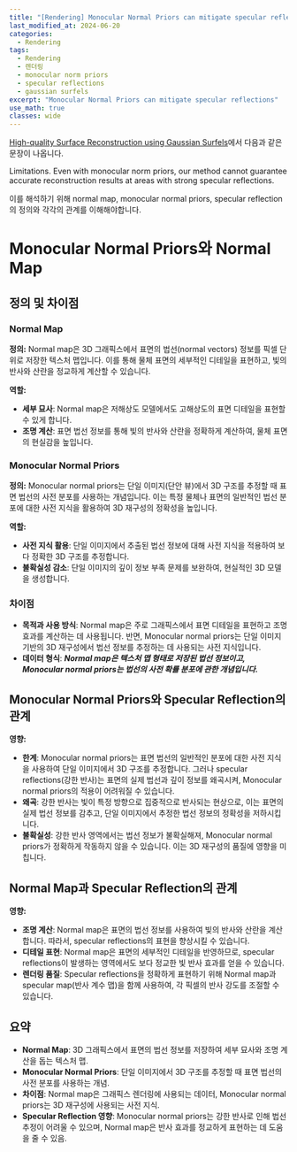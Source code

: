 ```yaml
---
title: "[Rendering] Monocular Normal Priors can mitigate specular reflections"
last_modified_at: 2024-06-20
categories:
  - Rendering
tags:
  - Rendering
  - 렌더링
  - monocular norm priors
  - specular reflections
  - gaussian surfels
excerpt: "Monocular Normal Priors can mitigate specular reflections"
use_math: true
classes: wide
---
```


[High-quality Surface Reconstruction using Gaussian Surfels](https://arxiv.org/abs/2404.17774)에서 다음과 같은 문장이 나옵니다.

Limitations. Even with monocular norm priors, our method cannot guarantee accurate reconstruction results at areas with strong specular reflections.

이를 해석하기 위해 normal map, monocular normal priors, specular reflection의 정의와 각각의 관계를 이해해야합니다.

# Monocular Normal Priors와 Normal Map

## 정의 및 차이점

### Normal Map

**정의:**
Normal map은 3D 그래픽스에서 표면의 법선(normal vectors) 정보를 픽셀 단위로 저장한 텍스처 맵입니다. 이를 통해 물체 표면의 세부적인 디테일을 표현하고, 빛의 반사와 산란을 정교하게 계산할 수 있습니다.

**역할:**
- **세부 묘사**: Normal map은 저해상도 모델에서도 고해상도의 표면 디테일을 표현할 수 있게 합니다.
- **조명 계산**: 표면 법선 정보를 통해 빛의 반사와 산란을 정확하게 계산하여, 물체 표면의 현실감을 높입니다.

### Monocular Normal Priors

**정의:**
Monocular normal priors는 단일 이미지(단안 뷰)에서 3D 구조를 추정할 때 표면 법선의 사전 분포를 사용하는 개념입니다. 이는 특정 물체나 표면의 일반적인 법선 분포에 대한 사전 지식을 활용하여 3D 재구성의 정확성을 높입니다.

**역할:**
- **사전 지식 활용**: 단일 이미지에서 추출된 법선 정보에 대해 사전 지식을 적용하여 보다 정확한 3D 구조를 추정합니다.
- **불확실성 감소**: 단일 이미지의 깊이 정보 부족 문제를 보완하여, 현실적인 3D 모델을 생성합니다.

### 차이점
- **목적과 사용 방식**: Normal map은 주로 그래픽스에서 표면 디테일을 표현하고 조명 효과를 계산하는 데 사용됩니다. 반면, Monocular normal priors는 단일 이미지 기반의 3D 재구성에서 법선 정보를 추정하는 데 사용되는 사전 지식입니다.
- **데이터 형식**: ***Normal map은 텍스처 맵 형태로 저장된 법선 정보이고, Monocular normal priors는 법선의 사전 확률 분포에 관한 개념입니다.***

## Monocular Normal Priors와 Specular Reflection의 관계

**영향:**
- **한계**: Monocular normal priors는 표면 법선의 일반적인 분포에 대한 사전 지식을 사용하여 단일 이미지에서 3D 구조를 추정합니다. 그러나 specular reflections(강한 반사)는 표면의 실제 법선과 깊이 정보를 왜곡시켜, Monocular normal priors의 적용이 어려워질 수 있습니다.
- **왜곡**: 강한 반사는 빛이 특정 방향으로 집중적으로 반사되는 현상으로, 이는 표면의 실제 법선 정보를 감추고, 단일 이미지에서 추정한 법선 정보의 정확성을 저하시킵니다.
- **불확실성**: 강한 반사 영역에서는 법선 정보가 불확실해져, Monocular normal priors가 정확하게 작동하지 않을 수 있습니다. 이는 3D 재구성의 품질에 영향을 미칩니다.

## Normal Map과 Specular Reflection의 관계

**영향:**
- **조명 계산**: Normal map은 표면의 법선 정보를 사용하여 빛의 반사와 산란을 계산합니다. 따라서, specular reflections의 표현을 향상시킬 수 있습니다.
- **디테일 표현**: Normal map은 표면의 세부적인 디테일을 반영하므로, specular reflections이 발생하는 영역에서도 보다 정교한 빛 반사 효과를 얻을 수 있습니다.
- **렌더링 품질**: Specular reflections을 정확하게 표현하기 위해 Normal map과 specular map(반사 계수 맵)을 함께 사용하여, 각 픽셀의 반사 강도를 조절할 수 있습니다.

## 요약

- **Normal Map**: 3D 그래픽스에서 표면의 법선 정보를 저장하여 세부 묘사와 조명 계산을 돕는 텍스처 맵.
- **Monocular Normal Priors**: 단일 이미지에서 3D 구조를 추정할 때 표면 법선의 사전 분포를 사용하는 개념.
- **차이점**: Normal map은 그래픽스 렌더링에 사용되는 데이터, Monocular normal priors는 3D 재구성에 사용되는 사전 지식.
- **Specular Reflection 영향**: Monocular normal priors는 강한 반사로 인해 법선 추정이 어려울 수 있으며, Normal map은 반사 효과를 정교하게 표현하는 데 도움을 줄 수 있음.






